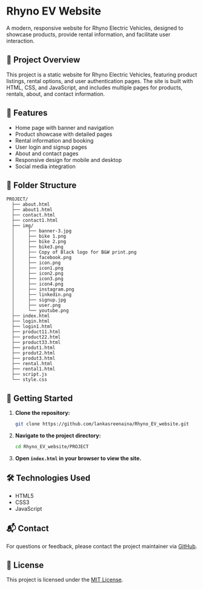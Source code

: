 # Rhyno EV Website

A modern, responsive website for Rhyno Electric Vehicles, designed to showcase products, provide rental information, and facilitate user interaction.

## 🚗 Project Overview
This project is a static website for Rhyno Electric Vehicles, featuring product listings, rental options, and user authentication pages. The site is built with HTML, CSS, and JavaScript, and includes multiple pages for products, rentals, about, and contact information.

## 🌟 Features
- Home page with banner and navigation
- Product showcase with detailed pages
- Rental information and booking
- User login and signup pages
- About and contact pages
- Responsive design for mobile and desktop
- Social media integration

## 📁 Folder Structure
```
PROJECT/
  ├── about.html
  ├── about1.html
  ├── contact.html
  ├── contact1.html
  ├── img/
  │     ├── banner-3.jpg
  │     ├── bike 1.png
  │     ├── bike 2.png
  │     ├── bike3.png
  │     ├── Copy of Black logo for B&W print.png
  │     ├── facebook.png
  │     ├── icon.png
  │     ├── icon1.png
  │     ├── icon2.png
  │     ├── icon3.png
  │     ├── icon4.png
  │     ├── instagram.png
  │     ├── linkedin.png
  │     ├── signup.jpg
  │     ├── user.png
  │     └── youtube.png
  ├── index.html
  ├── login.html
  ├── login1.html
  ├── product11.html
  ├── product22.html
  ├── product33.html
  ├── produt1.html
  ├── produt2.html
  ├── produt3.html
  ├── rental.html
  ├── rental1.html
  ├── script.js
  └── style.css
```

## 🚀 Getting Started
1. **Clone the repository:**
   ```bash
   git clone https://github.com/lankasreenaina/Rhyno_EV_website.git
   ```
2. **Navigate to the project directory:**
   ```bash
   cd Rhyno_EV_website/PROJECT
   ```
3. **Open `index.html` in your browser to view the site.**

## 🛠️ Technologies Used
- HTML5
- CSS3
- JavaScript

## 📬 Contact
For questions or feedback, please contact the project maintainer via [GitHub](https://github.com/lankasreenaina).

## 📝 License
This project is licensed under the [MIT License](LICENSE). 
